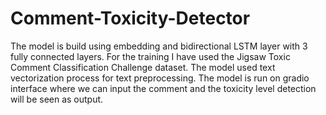 # Comment-Toxicity-Detector
The model is build using embedding and bidirectional LSTM layer with 3 fully connected layers. For the training I have used the Jigsaw Toxic Comment Classification Challenge dataset. The model used text vectorization process for text preprocessing.
The model is run on gradio interface where we can input the comment and the toxicity level detection will be seen as output.
